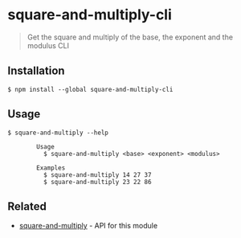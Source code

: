 # square-and-multiply-cli

> Get the square and multiply of the base, the exponent and the modulus CLI

## Installation

```
$ npm install --global square-and-multiply-cli
```

## Usage

```
$ square-and-multiply --help

        Usage
          $ square-and-multiply <base> <exponent> <modulus>
        
        Examples
          $ square-and-multiply 14 27 37
          $ square-and-multiply 23 22 86
```

## Related

- [square-and-multiply](https://github.com/knutkirkhorn/square-and-multiply) - API for this module
